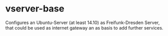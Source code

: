 # vserver-base
Configures an Ubuntu-Server (at least 14.10) as Freifunk-Dresden Server, that could be used as internet gateway an as basis to add further services.
